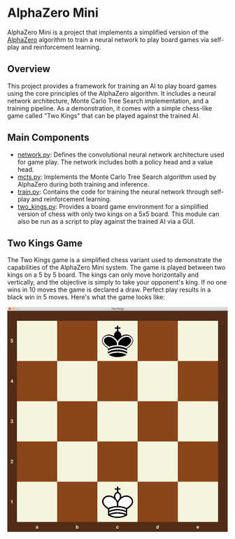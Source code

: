 # AlphaZero Mini

AlphaZero Mini is a project that implements a simplified version of the [AlphaZero](https://arxiv.org/abs/1712.01815) algorithm to train a neural network to play board games via self-play and reinforcement learning.

## Overview

This project provides a framework for training an AI to play board games using the core principles of the AlphaZero algorithm. It includes a neural network architecture, Monte Carlo Tree Search implementation, and a training pipeline. As a demonstration, it comes with a simple chess-like game called "Two Kings" that can be played against the trained AI.

## Main Components

- [network.py](network.py): Defines the convolutional neural network architecture used for game play. The network includes both a policy head and a value head.
- [mcts.py](mcts.py): Implements the Monte Carlo Tree Search algorithm used by AlphaZero during both training and inference.
- [train.py](train.py): Contains the code for training the neural network through self-play and reinforcement learning.
- [two_kings.py](two_kings.py): Provides a board game environment for a simplified version of chess with only two kings on a 5x5 board. This module can also be run as a script to play against the trained AI via a GUI.

## Two Kings Game

The Two Kings game is a simplified chess variant used to demonstrate the capabilities of the AlphaZero Mini system. The game is played between two kings on a 5 by 5 board. The kings can only move horizontally and vertically, and the objective is simply to take your opponent's king. If no one wins in 10 moves the game is declared a draw. Perfect play results in a black win in 5 moves. Here's what the game looks like:

![Two Kings Game](two_kings.png)



